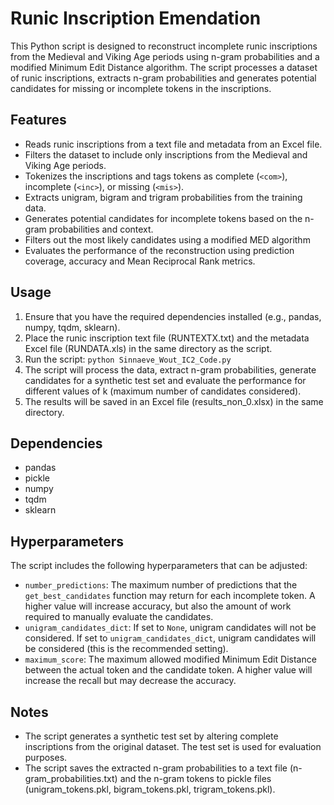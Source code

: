 # Runic Inscription Emendation

This Python script is designed to reconstruct incomplete runic inscriptions from the Medieval and Viking Age periods using n-gram probabilities and a modified Minimum Edit Distance algorithm. The script processes a dataset of runic inscriptions, extracts n-gram probabilities and generates potential candidates for missing or incomplete tokens in the inscriptions.

## Features

- Reads runic inscriptions from a text file and metadata from an Excel file.
- Filters the dataset to include only inscriptions from the Medieval and Viking Age periods.
- Tokenizes the inscriptions and tags tokens as complete (`<com>`), incomplete (`<inc>`), or missing (`<mis>`).
- Extracts unigram, bigram and trigram probabilities from the training data.
- Generates potential candidates for incomplete tokens based on the n-gram probabilities and context.
- Filters out the most likely candidates using a modified MED algorithm
- Evaluates the performance of the reconstruction using prediction coverage, accuracy and Mean Reciprocal Rank metrics.

## Usage

1. Ensure that you have the required dependencies installed (e.g., pandas, numpy, tqdm, sklearn).
2. Place the runic inscription text file (RUNTEXTX.txt) and the metadata Excel file (RUNDATA.xls) in the same directory as the script.
3. Run the script: `python Sinnaeve_Wout_IC2_Code.py`
4. The script will process the data, extract n-gram probabilities, generate candidates for a synthetic test set and evaluate the performance for different values of k (maximum number of candidates considered).
5. The results will be saved in an Excel file (results_non_0.xlsx) in the same directory.

## Dependencies

- pandas
- pickle
- numpy
- tqdm
- sklearn

## Hyperparameters

The script includes the following hyperparameters that can be adjusted:

- `number_predictions`: The maximum number of predictions that the `get_best_candidates` function may return for each incomplete token. A higher value will increase accuracy, but also the amount of work required to manually evaluate the candidates.
- `unigram_candidates_dict`: If set to `None`, unigram candidates will not be considered. If set to `unigram_candidates_dict`, unigram candidates will be considered (this is the recommended setting).
- `maximum_score`: The maximum allowed modified Minimum Edit Distance between the actual token and the candidate token. A higher value will increase the recall but may decrease the accuracy.

## Notes

- The script generates a synthetic test set by altering complete inscriptions from the original dataset. The test set is used for evaluation purposes.
- The script saves the extracted n-gram probabilities to a text file (n-gram_probabilities.txt) and the n-gram tokens to pickle files (unigram_tokens.pkl, bigram_tokens.pkl, trigram_tokens.pkl).
